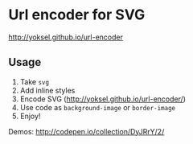 # Url encoder for SVG

http://yoksel.github.io/url-encoder

## Usage

1. Take `svg`
2. Add inline styles
3. Encode SVG (http://yoksel.github.io/url-encoder/)
4. Use code as `background-image` or `border-image`
5. Enjoy!

Demos: http://codepen.io/collection/DyJRrY/2/
